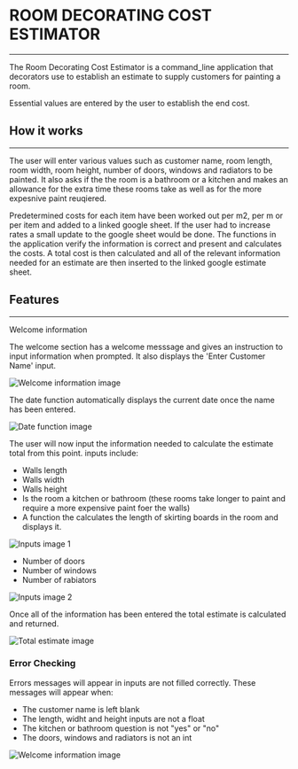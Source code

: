 # ROOM DECORATING COST ESTIMATOR

***

The Room Decorating Cost Estimator is a command_line application that decorators use to establish an estimate to supply customers for painting a room. 

Essential values are entered by the user to establish the end cost.




## How it works
***

The user will enter various values such as customer name, room length, room width, room height, number of doors, windows and radiators to be painted.
It also asks if the the room is a bathroom or a kitchen and makes an allowance for the extra time these rooms take as well as for the more expesnive paint reuqiered. 

Predetermined costs for each item have been worked out per m2, per m or per item and added to a linked google sheet. 
If the user had to increase rates a small update to the google sheet would be done. 
The functions in the application verify the information is correct and present and calculates the costs. 
A total cost is then calculated and all of the relevant information needed for an estimate are then inserted to the linked google estimate sheet. 

## Features
***

Welcome information

The welcome section has a welcome messsage and gives an instruction to input information when prompted.
It also displays the 'Enter Customer Name' input.

![Welcome information image](https://i.imgur.com/qa5rXWV.png)

The date function automatically displays the current date once the name has been entered.

![Date function image](https://i.imgur.com/KnHeITt.png)

The user will now input the information needed to calculate the estimate total from this point.
inputs include:
- Walls length
- Walls width
- Walls height
- Is the room a kitchen or bathroom (these rooms take longer to paint and require a more expensive paint foer the walls)
- A function the calculates the length of skirting boards in the room and displays it.

![Inputs image 1](https://i.imgur.com/sAr6vYP.png)

- Number of doors
- Number of windows
- Number of rabiators

![Inputs image 2](https://i.imgur.com/YFve33O.png)

Once all of the information has been entered the total estimate is calculated and returned. 

![Total estimate image](https://i.imgur.com/46NYVDL.png)

### Error Checking 

Errors messages will appear in inputs are not filled correctly.
These messages will appear when:
- The customer name is left blank
- The length, widht and height inputs are not a float
- The kitchen or bathroom question is not "yes" or "no"
- The doors, windows and radiators is not an int

![Welcome information image](https://i.imgur.com/46NYVDL.png)
